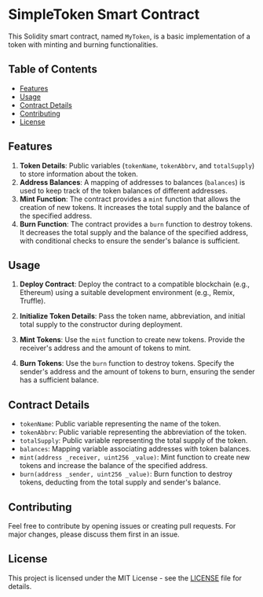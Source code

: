 # SimpleToken Smart Contract

This Solidity smart contract, named `MyToken`, is a basic implementation of a token with minting and burning functionalities.

## Table of Contents

- [Features](#features)
- [Usage](#usage)
- [Contract Details](#contract-details)
- [Contributing](#contributing)
- [License](#license)

## Features

1. **Token Details**: Public variables (`tokenName`, `tokenAbbrv`, and `totalSupply`) to store information about the token.
2. **Address Balances**: A mapping of addresses to balances (`balances`) is used to keep track of the token balances of different addresses.
3. **Mint Function**: The contract provides a `mint` function that allows the creation of new tokens. It increases the total supply and the balance of the specified address.
4. **Burn Function**: The contract provides a `burn` function to destroy tokens. It decreases the total supply and the balance of the specified address, with conditional checks to ensure the sender's balance is sufficient.

## Usage

1. **Deploy Contract**: Deploy the contract to a compatible blockchain (e.g., Ethereum) using a suitable development environment (e.g., Remix, Truffle).

2. **Initialize Token Details**: Pass the token name, abbreviation, and initial total supply to the constructor during deployment.

3. **Mint Tokens**: Use the `mint` function to create new tokens. Provide the receiver's address and the amount of tokens to mint.

4. **Burn Tokens**: Use the `burn` function to destroy tokens. Specify the sender's address and the amount of tokens to burn, ensuring the sender has a sufficient balance.

## Contract Details

- `tokenName`: Public variable representing the name of the token.
- `tokenAbbrv`: Public variable representing the abbreviation of the token.
- `totalSupply`: Public variable representing the total supply of the token.
- `balances`: Mapping variable associating addresses with token balances.
- `mint(address _receiver, uint256 _value)`: Mint function to create new tokens and increase the balance of the specified address.
- `burn(address _sender, uint256 _value)`: Burn function to destroy tokens, deducting from the total supply and sender's balance.

## Contributing

Feel free to contribute by opening issues or creating pull requests. For major changes, please discuss them first in an issue.

## License

This project is licensed under the MIT License - see the [LICENSE](LICENSE) file for details.
